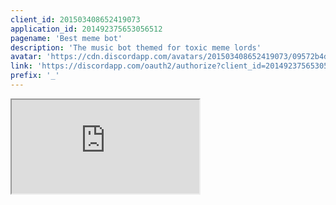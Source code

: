 ```yaml
---
client_id: 201503408652419073
application_id: 201492375653056512
pagename: 'Best meme bot'
description: 'The music bot themed for toxic meme lords'
avatar: 'https://cdn.discordapp.com/avatars/201503408652419073/09572b4d279cbfc3fcc4a993782bf1b4'
link: 'https://discordapp.com/oauth2/authorize?client_id=201492375653056512&scope=bot&permissions=8'
prefix: '_'
---
```

<iframe src="https://gnarbot.xyz/" class="ls-iframe">
<!--
This data was imported from ls.terminal.ink
-->
